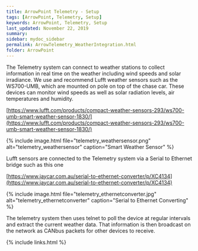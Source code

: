 ```yaml
---
title: ArrowPoint Telemetry - Setup
tags: [ArrowPoint, Telemetry, Setup]
keywords: ArrowPoint, Telemetry, Setup
last_updated: November 22, 2019
summary:
sidebar: mydoc_sidebar
permalink: ArrowTelemetry_WeatherIntegration.html
folder: ArrowPoint
---
```


The Telemetry system can connect to weather stations to collect information in real time on the weather including wind speeds and solar irradiance. We use and recommend Lufft weather sensors such as the WS700-UMB, which are mounted on pole on top of the chase car. These devices can monitor wind speeds as well as solar radiation levels, air temperatures and humidity.

[https://www.lufft.com/products/compact-weather-sensors-293/ws700-umb-smart-weather-sensor-1830/](https://www.lufft.com/products/compact-weather-sensors-293/ws700-umb-smart-weather-sensor-1830/)

{% include image.html file="telemetry_weathersensor.png" alt="telemetry_weathersensor" caption="Smart Weather Sensor" %}

Lufft sensors are connected to the Telemetry system via a Serial to Ethernet bridge such as this one

[https://www.jaycar.com.au/serial-to-ethernet-converter/p/XC4134](https://www.jaycar.com.au/serial-to-ethernet-converter/p/XC4134)

{% include image.html file="telemetry_ethernetconverter.jpg" alt="telemetry_ethernetconverter" caption="Serial to Ethernet Converting" %}

The telemetry system then uses telnet to poll the device at regular intervals and extract the current weather data. That information is then broadcast on the network as CANbus packets for other devices to receive.

{% include links.html %}